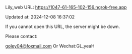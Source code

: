 Lily_web URL: https://1047-61-165-102-156.ngrok-free.app

Updated at: 2024-12-08 16:37:02

If you cannot open this URL, the server might be down.

Please contact: 

goley04@foxmail.com Or Wechat:GL_yeaH